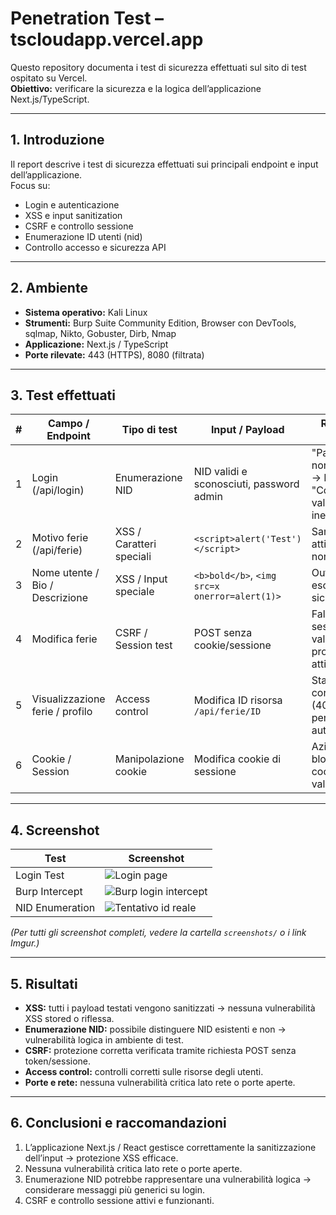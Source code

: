 # Penetration Test – tscloudapp.vercel.app

Questo repository documenta i test di sicurezza effettuati sul sito di test ospitato su Vercel.  
**Obiettivo:** verificare la sicurezza e la logica dell’applicazione Next.js/TypeScript.

---

## 1. Introduzione
Il report descrive i test di sicurezza effettuati sui principali endpoint e input dell’applicazione.  
Focus su:
- Login e autenticazione
- XSS e input sanitization
- CSRF e controllo sessione
- Enumerazione ID utenti (nid)
- Controllo accesso e sicurezza API

---

## 2. Ambiente
- **Sistema operativo:** Kali Linux  
- **Strumenti:** Burp Suite Community Edition, Browser con DevTools, sqlmap, Nikto, Gobuster, Dirb, Nmap  
- **Applicazione:** Next.js / TypeScript  
- **Porte rilevate:** 443 (HTTPS), 8080 (filtrata)

---

## 3. Test effettuati

| # | Campo / Endpoint                  | Tipo di test                  | Input / Payload                              | Risultato / Note |
|---|----------------------------------|-------------------------------|---------------------------------------------|-----------------|
| 1 | Login (/api/login)                | Enumerazione NID              | NID validi e sconosciuti, password admin    | "Password non corretta" → NID esiste; "Codice non valido" → NID inesistente |
| 2 | Motivo ferie (/api/ferie)         | XSS / Caratteri speciali      | `<script>alert('Test')</script>`            | Sanitizzazione attiva, alert non eseguito |
| 3 | Nome utente / Bio / Descrizione   | XSS / Input speciale          | `<b>bold</b>`, `<img src=x onerror=alert(1)>` | Output escapato → sicuro |
| 4 | Modifica ferie                    | CSRF / Session test           | POST senza cookie/sessione                  | Fallisce senza sessione valida → protezione attiva |
| 5 | Visualizzazione ferie / profilo   | Access control                | Modifica ID risorsa `/api/ferie/ID`        | Status code corretto (403/401) per utenti non autorizzati |
| 6 | Cookie / Session                  | Manipolazione cookie          | Modifica cookie di sessione                | Azioni bloccate se cookie non valido |

---

## 4. Screenshot

| Test | Screenshot |
|------|------------|
| Login Test | ![Login page]( https://i.imgur.com/5I12Dsj ) |
| Burp Intercept | ![Burp login intercept]( https://i.imgur.com/UwTSsbV ) |
| NID Enumeration | ![Tentativo id reale]( https://i.imgur.com/tEaqX2s ) |

*(Per tutti gli screenshot completi, vedere la cartella `screenshots/` o i link Imgur.)*

---

## 5. Risultati
- **XSS:** tutti i payload testati vengono sanitizzati → nessuna vulnerabilità XSS stored o riflessa.  
- **Enumerazione NID:** possibile distinguere NID esistenti e non → vulnerabilità logica in ambiente di test.  
- **CSRF:** protezione corretta verificata tramite richiesta POST senza token/sessione.  
- **Access control:** controlli corretti sulle risorse degli utenti.  
- **Porte e rete:** nessuna vulnerabilità critica lato rete o porte aperte.

---

## 6. Conclusioni e raccomandazioni
1. L’applicazione Next.js / React gestisce correttamente la sanitizzazione dell’input → protezione XSS efficace.  
2. Nessuna vulnerabilità critica lato rete o porte aperte.  
3. Enumerazione NID potrebbe rappresentare una vulnerabilità logica → considerare messaggi più generici su login.  
4. CSRF e controllo sessione attivi e funzionanti.  

